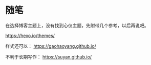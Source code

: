 # 随笔

在选择博客主题上，没有找到心仪主题，先附带几个参考，以后再说吧。

https://hexo.io/themes/

样式还可以：
https://gaohaoyang.github.io/

不利于长期写作：
https://suyan.github.io/
